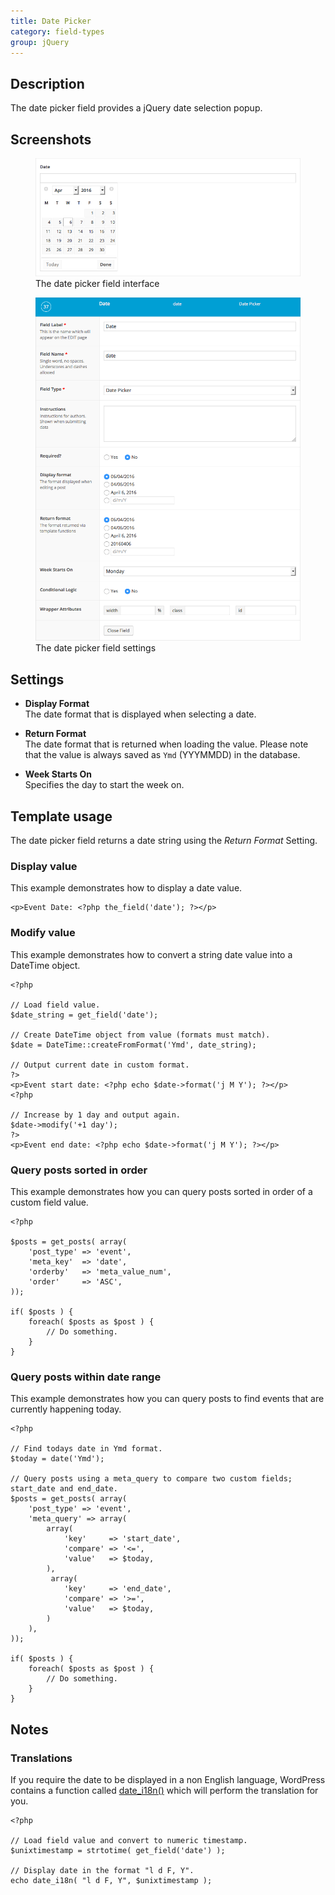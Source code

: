 ```yaml
---
title: Date Picker
category: field-types
group: jQuery
---
```


## Description
The date picker field provides a jQuery date selection popup.

## Screenshots
<div class="gallery">
	<figure>
		<a href="https://raw.githubusercontent.com/AdvancedCustomFields/docs/master/assets/acf-date-picker-field-interface.png">
			<img src="https://raw.githubusercontent.com/AdvancedCustomFields/docs/master/assets/acf-date-picker-field-interface.png" alt="acf-user-field-interface" />
		</a>
		<figcaption>The date picker field interface</figcaption>
	</figure>
	<figure>
		<a href="https://raw.githubusercontent.com/AdvancedCustomFields/docs/master/assets/acf-date-picker-field-settings.png">
			<img src="https://raw.githubusercontent.com/AdvancedCustomFields/docs/master/assets/acf-date-picker-field-settings.png" alt="acf-user-field-settings" />
		</a>
		<figcaption>The date picker field settings</figcaption>
	</figure>
</div>

## Settings
- **Display Format**  
  The date format that is displayed when selecting a date.

- **Return Format**  
  The date format that is returned when loading the value. Please note that the value is always saved as `Ymd` (YYYMMDD) in the database.

- **Week Starts On**  
  Specifies the day to start the week on.

## Template usage
The date picker field returns a date string using the *Return Format* Setting.

### Display value
This example demonstrates how to display a date value.
```
<p>Event Date: <?php the_field('date'); ?></p>
```

### Modify value
This example demonstrates how to convert a string date value into a DateTime object.
```
<?php 

// Load field value.
$date_string = get_field('date');

// Create DateTime object from value (formats must match).
$date = DateTime::createFromFormat('Ymd', date_string);

// Output current date in custom format.
?>
<p>Event start date: <?php echo $date->format('j M Y'); ?></p>
<?php 

// Increase by 1 day and output again.
$date->modify('+1 day');	
?>
<p>Event end date: <?php echo $date->format('j M Y'); ?></p>
```

### Query posts sorted in order
This example demonstrates how you can query posts sorted in order of a custom field value.
```
<?php

$posts = get_posts( array(
    'post_type' => 'event',
	'meta_key'  => 'date',
	'orderby'   => 'meta_value_num',
	'order'     => 'ASC',
));

if( $posts ) {
	foreach( $posts as $post ) {
		// Do something.
	}
}
```

### Query posts within date range
This example demonstrates how you can query posts to find events that are currently happening today.
```
<?php 

// Find todays date in Ymd format.
$today = date('Ymd');

// Query posts using a meta_query to compare two custom fields; start_date and end_date.
$posts = get_posts( array(
    'post_type' => 'event',
    'meta_query' => array(
		array(
	        'key'     => 'start_date',
	        'compare' => '<=',
	        'value'   => $today,
	    ),
	     array(
	        'key'     => 'end_date',
	        'compare' => '>=',
	        'value'   => $today,
	    )
    ),
));

if( $posts ) {
	foreach( $posts as $post ) {
		// Do something.
	}
}
```

## Notes

### Translations
If you require the date to be displayed in a non English language, WordPress contains a function called [date_i18n()](http://codex.wordpress.org/Function_Reference/date_i18n) which will perform the translation for you.
```
<?php

// Load field value and convert to numeric timestamp.
$unixtimestamp = strtotime( get_field('date') );

// Display date in the format "l d F, Y".
echo date_i18n( "l d F, Y", $unixtimestamp );
```
